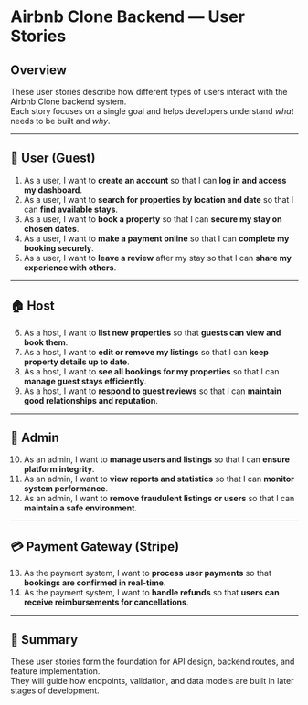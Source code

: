 # Airbnb Clone Backend — User Stories

## Overview
These user stories describe how different types of users interact with the Airbnb Clone backend system.  
Each story focuses on a single goal and helps developers understand *what* needs to be built and *why*.

---

## 🧍 User (Guest)
1. As a user, I want to **create an account** so that I can **log in and access my dashboard**.
2. As a user, I want to **search for properties by location and date** so that I can **find available stays**.
3. As a user, I want to **book a property** so that I can **secure my stay on chosen dates**.
4. As a user, I want to **make a payment online** so that I can **complete my booking securely**.
5. As a user, I want to **leave a review** after my stay so that I can **share my experience with others**.

---

## 🏠 Host
6. As a host, I want to **list new properties** so that **guests can view and book them**.
7. As a host, I want to **edit or remove my listings** so that I can **keep property details up to date**.
8. As a host, I want to **see all bookings for my properties** so that I can **manage guest stays efficiently**.
9. As a host, I want to **respond to guest reviews** so that I can **maintain good relationships and reputation**.

---

## 👮 Admin
10. As an admin, I want to **manage users and listings** so that I can **ensure platform integrity**.
11. As an admin, I want to **view reports and statistics** so that I can **monitor system performance**.
12. As an admin, I want to **remove fraudulent listings or users** so that I can **maintain a safe environment**.

---

## 💳 Payment Gateway (Stripe)
13. As the payment system, I want to **process user payments** so that **bookings are confirmed in real-time**.
14. As the payment system, I want to **handle refunds** so that **users can receive reimbursements for cancellations**.

---

## 🧩 Summary
These user stories form the foundation for API design, backend routes, and feature implementation.  
They will guide how endpoints, validation, and data models are built in later stages of development.
